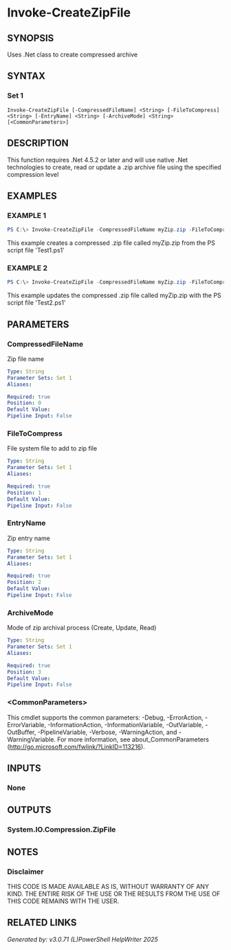 ﻿# Invoke-CreateZipFile

## SYNOPSIS
Uses .Net class to create compressed archive

## SYNTAX

### Set 1
```
Invoke-CreateZipFile [-CompressedFileName] <String> [-FileToCompress] <String> [-EntryName] <String> [-ArchiveMode] <String> [<CommonParameters>]
```

## DESCRIPTION
This function requires .Net 4.5.2 or later and will use native .Net technologies to create, read or update a .zip archive file using the specified compression level

## EXAMPLES

### EXAMPLE 1

```powershell
PS C:\> Invoke-CreateZipFile -CompressedFileName myZip.zip -FileToCompress 'Test1.ps1 -EntryName Test1 -ArchiveMode Create
```

This example creates a compressed .zip file called myZip.zip from the PS script file 'Test1.ps1'

### EXAMPLE 2

```powershell
PS C:\> Invoke-CreateZipFile -CompressedFileName myZip.zip -FileToCompress 'Test2.ps1 -EntryName Test2 -ArchiveMode Update
```

This example updates the compressed .zip file called myZip.zip with the PS script file 'Test2.ps1'

## PARAMETERS

### CompressedFileName
Zip file name

```yaml
Type: String
Parameter Sets: Set 1
Aliases: 

Required: true
Position: 0
Default Value: 
Pipeline Input: False
```

### FileToCompress
File system file to add to zip file

```yaml
Type: String
Parameter Sets: Set 1
Aliases: 

Required: true
Position: 1
Default Value: 
Pipeline Input: False
```

### EntryName
Zip entry name

```yaml
Type: String
Parameter Sets: Set 1
Aliases: 

Required: true
Position: 2
Default Value: 
Pipeline Input: False
```

### ArchiveMode
Mode of zip archival process (Create, Update, Read)

```yaml
Type: String
Parameter Sets: Set 1
Aliases: 

Required: true
Position: 3
Default Value: 
Pipeline Input: False
```

### \<CommonParameters\>
This cmdlet supports the common parameters: -Debug, -ErrorAction, -ErrorVariable, -InformationAction, -InformationVariable, -OutVariable, -OutBuffer, -PipelineVariable, -Verbose, -WarningAction, and -WarningVariable. For more information, see about_CommonParameters (http://go.microsoft.com/fwlink/?LinkID=113216).

## INPUTS

### None


## OUTPUTS

### System.IO.Compression.ZipFile


## NOTES

### Disclaimer
THIS CODE IS MADE AVAILABLE AS IS, WITHOUT WARRANTY OF ANY KIND. THE ENTIRE RISK OF THE USE OR THE RESULTS FROM THE USE OF THIS CODE REMAINS WITH THE USER.

## RELATED LINKS


*Generated by: v3.0.71 (L)PowerShell HelpWriter 2025*
